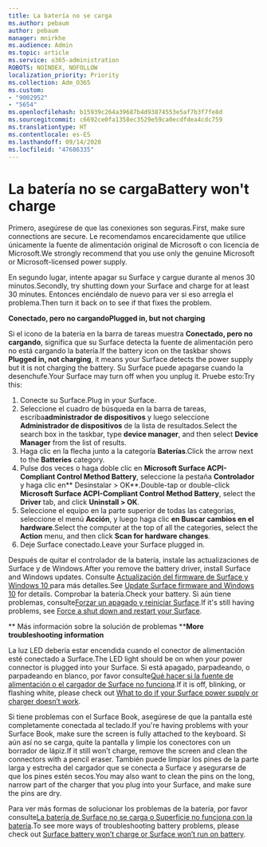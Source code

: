 ```yaml
---
title: La batería no se carga
ms.author: pebaum
author: pebaum
manager: mnirkhe
ms.audience: Admin
ms.topic: article
ms.service: o365-administration
ROBOTS: NOINDEX, NOFOLLOW
localization_priority: Priority
ms.collection: Adm_O365
ms.custom:
- "9002952"
- "5654"
ms.openlocfilehash: b15939c264a39687b4d93874553e5af7b3f7fe8d
ms.sourcegitcommit: c6692ce0fa1358ec3529e59ca0ecdfdea4cdc759
ms.translationtype: HT
ms.contentlocale: es-ES
ms.lasthandoff: 09/14/2020
ms.locfileid: "47686335"
---
```

# <a name="battery-wont-charge"></a><span data-ttu-id="fab81-102">La batería no se carga</span><span class="sxs-lookup"><span data-stu-id="fab81-102">Battery won't charge</span></span>

<span data-ttu-id="fab81-103">Primero, asegúrese de que las conexiones son seguras.</span><span class="sxs-lookup"><span data-stu-id="fab81-103">First, make sure connections are secure.</span></span> <span data-ttu-id="fab81-104">Le recomendamos encarecidamente que utilice únicamente la fuente de alimentación original de Microsoft o con licencia de Microsoft.</span><span class="sxs-lookup"><span data-stu-id="fab81-104">We strongly recommend that you use only the genuine Microsoft or Microsoft-licensed power supply.</span></span>

<span data-ttu-id="fab81-105">En segundo lugar, intente apagar su Surface y cargue durante al menos 30 minutos.</span><span class="sxs-lookup"><span data-stu-id="fab81-105">Secondly, try shutting down your Surface and charge for at least 30 minutes.</span></span> <span data-ttu-id="fab81-106">Entonces enciéndalo de nuevo para ver si eso arregla el problema.</span><span class="sxs-lookup"><span data-stu-id="fab81-106">Then turn it back on to see if that fixes the problem.</span></span>

<span data-ttu-id="fab81-107">**Conectado, pero no cargando**</span><span class="sxs-lookup"><span data-stu-id="fab81-107">**Plugged in, but not charging**</span></span>

<span data-ttu-id="fab81-108">Si el icono de la batería en la barra de tareas muestra **Conectado, pero no cargando**, significa que su Surface detecta la fuente de alimentación pero no está cargando la batería.</span><span class="sxs-lookup"><span data-stu-id="fab81-108">If the battery icon on the taskbar shows **Plugged in, not charging**, it means your Surface detects the power supply but it is not charging the battery.</span></span> <span data-ttu-id="fab81-109">Su Surface puede apagarse cuando la desenchufe.</span><span class="sxs-lookup"><span data-stu-id="fab81-109">Your Surface may turn off when you unplug it.</span></span> <span data-ttu-id="fab81-110">Pruebe esto:</span><span class="sxs-lookup"><span data-stu-id="fab81-110">Try this:</span></span>

1. <span data-ttu-id="fab81-111">Conecte su Surface.</span><span class="sxs-lookup"><span data-stu-id="fab81-111">Plug in your Surface.</span></span>
2. <span data-ttu-id="fab81-112">Seleccione el cuadro de búsqueda en la barra de tareas, escriba**administrador de dispositivos** y luego seleccione **Administrador de dispositivos** de la lista de resultados.</span><span class="sxs-lookup"><span data-stu-id="fab81-112">Select the search box in the taskbar, type **device manager**, and then select **Device Manager** from the list of results.</span></span>
3. <span data-ttu-id="fab81-113">Haga clic en la flecha junto a la categoría **Baterías**.</span><span class="sxs-lookup"><span data-stu-id="fab81-113">Click the arrow next to the **Batteries** category.</span></span>
4. <span data-ttu-id="fab81-114">Pulse dos veces o haga doble clic en **Microsoft Surface ACPI-Compliant Control Method Battery**, seleccione la pestaña **Controlador** y haga clic en\*\* Desinstalar > OK\*\*.</span><span class="sxs-lookup"><span data-stu-id="fab81-114">Double-tap or double-click **Microsoft Surface ACPI-Compliant Control Method Battery**, select the **Driver** tab, and click **Uninstall > OK**.</span></span>
5. <span data-ttu-id="fab81-115">Seleccione el equipo en la parte superior de todas las categorías, seleccione el menú **Acción**, y luego haga clic **en Buscar cambios en el hardware**.</span><span class="sxs-lookup"><span data-stu-id="fab81-115">Select the computer at the top of all the categories, select the **Action** menu, and then click **Scan for hardware changes**.</span></span>
6. <span data-ttu-id="fab81-116">Deje Surface conectado.</span><span class="sxs-lookup"><span data-stu-id="fab81-116">Leave your Surface plugged in.</span></span>

<span data-ttu-id="fab81-117">Después de quitar el controlador de la batería, instale las actualizaciones de Surface y de Windows.</span><span class="sxs-lookup"><span data-stu-id="fab81-117">After you remove the battery driver, install Surface and Windows updates.</span></span> <span data-ttu-id="fab81-118">Consulte [Actualización del firmware de Surface y Windows 10 ](https://support.microsoft.com/help/4023505)para más detalles.</span><span class="sxs-lookup"><span data-stu-id="fab81-118">See [Update Surface firmware and Windows 10](https://support.microsoft.com/help/4023505) for details.</span></span> <span data-ttu-id="fab81-119">Comprobar la batería.</span><span class="sxs-lookup"><span data-stu-id="fab81-119">Check your battery.</span></span> <span data-ttu-id="fab81-120">Si aún tiene problemas, consulte[Forzar un apagado y reiniciar Surface](https://support.microsoft.com/help/4036280/surface-force-a-shut-down-and-restart-your-surface).</span><span class="sxs-lookup"><span data-stu-id="fab81-120">If it's still having problems, see [Force a shut down and restart your Surface](https://support.microsoft.com/help/4036280/surface-force-a-shut-down-and-restart-your-surface).</span></span>

<span data-ttu-id="fab81-121">\*\* Más información sobre la solución de problemas \*\*</span><span class="sxs-lookup"><span data-stu-id="fab81-121">**More troubleshooting information**</span></span>

<span data-ttu-id="fab81-122">La luz LED debería estar encendida cuando el conector de alimentación esté conectado a Surface.</span><span class="sxs-lookup"><span data-stu-id="fab81-122">The LED light should be on when your power connector is plugged into your Surface.</span></span> <span data-ttu-id="fab81-123">Si está apagado, parpadeando, o parpadeando en blanco, por favor consulte[Qué hacer si la fuente de alimentación o el cargador de Surface no funciona](https://support.microsoft.com/help/4484763/surface-fix-issues-with-your-power-supply).</span><span class="sxs-lookup"><span data-stu-id="fab81-123">If it is off, blinking, or flashing white, please check out [What to do if your Surface power supply or charger doesn’t work](https://support.microsoft.com/help/4484763/surface-fix-issues-with-your-power-supply).</span></span> 

<span data-ttu-id="fab81-124">Si tiene problemas con el Surface Book, asegúrese de que la pantalla esté completamente conectada al teclado.</span><span class="sxs-lookup"><span data-stu-id="fab81-124">If you're having problems with your Surface Book, make sure the screen is fully attached to the keyboard.</span></span> <span data-ttu-id="fab81-125">Si aún así no se carga, quite la pantalla y limpie los conectores con un borrador de lápiz.</span><span class="sxs-lookup"><span data-stu-id="fab81-125">If it still won't charge, remove the screen and clean the connectors with a pencil eraser.</span></span> <span data-ttu-id="fab81-126">También puede limpiar los pines de la parte larga y estrecha del cargador que se conecta a Surface y asegurarse de que los pines estén secos.</span><span class="sxs-lookup"><span data-stu-id="fab81-126">You may also want to clean the pins on the long, narrow part of the charger that you plug into your Surface, and make sure the pins are dry.</span></span>

<span data-ttu-id="fab81-127">Para ver más formas de solucionar los problemas de la batería, por favor consulte[La batería de Surface no se carga o Superficie no funciona con la batería](https://support.microsoft.com/help/4023536/surface-surface-battery-wont-charge).</span><span class="sxs-lookup"><span data-stu-id="fab81-127">To see more ways of troubleshooting battery problems, please check out [Surface battery won’t charge or Surface won’t run on battery](https://support.microsoft.com/help/4023536/surface-surface-battery-wont-charge).</span></span>
